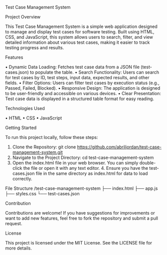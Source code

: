 Test Case Management System

Project Overview

This Test Case Management System is a simple web application designed to manage and display test cases for software testing. Built using HTML, CSS, and JavaScript, this system allows users to search, filter, and view detailed information about various test cases, making it easier to track testing progress and results.

Features

  •	Dynamic Data Loading: Fetches test case data from a JSON file (test-cases.json) to populate the table.
  •	Search Functionality: Users can search for test cases by ID, test steps, input data, expected results, and other fields.
  •	Filter Options: Users can filter test cases by execution status (e.g., Passed, Failed, Blocked).
  •	Responsive Design: The application is designed to be user-friendly and accessible on various devices.
  •	Clear Presentation: Test case data is displayed in a structured table format for easy reading.

Technologies Used

  •	HTML
  •	CSS
  •	JavaScript

Getting Started

To run this project locally, follow these steps:

  1.	Clone the Repository: git clone https://github.com/abriljordan/test-case-management-system.git
  2.	Navigate to the Project Directory: cd test-case-management-system
  3.	Open the index.html file in your web browser. You can simply double-click the file or open it with any text editor.
	4.	Ensure you have the test-cases.json file in the same directory as index.html for data to load correctly.

File Structure
/test-case-management-system
├── index.html
├── app.js
├── styles.css
└── test-cases.json

Contribution

Contributions are welcome! If you have suggestions for improvements or want to add new features, feel free to fork the repository and submit a pull request.

License

This project is licensed under the MIT License. See the LICENSE file for more details.
